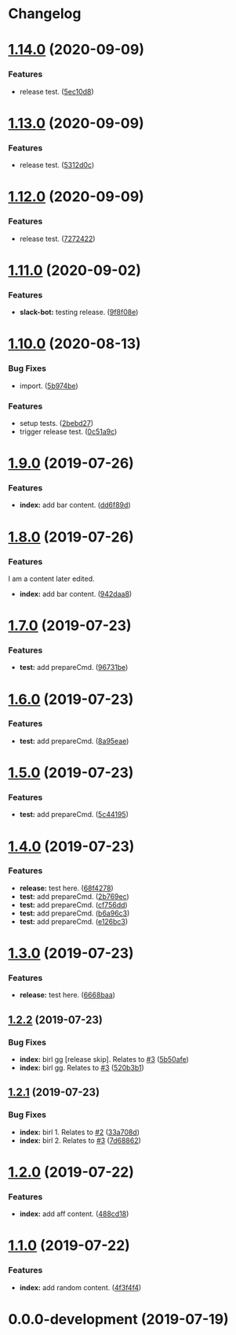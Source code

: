 # Changelog

# [1.14.0](https://github.com/Ryssa/semantic-test/compare/v1.13.0...v1.14.0) (2020-09-09)


### Features

* release test. ([5ec10d8](https://github.com/Ryssa/semantic-test/commit/5ec10d880902aa61cb6f93f9550fabf44af65869))

# [1.13.0](https://github.com/Ryssa/semantic-test/compare/v1.12.0...v1.13.0) (2020-09-09)


### Features

* release test. ([5312d0c](https://github.com/Ryssa/semantic-test/commit/5312d0ccb268f4b7f63f460042d897c9a30ce106))

# [1.12.0](https://github.com/Ryssa/semantic-test/compare/v1.11.0...v1.12.0) (2020-09-09)


### Features

* release test. ([7272422](https://github.com/Ryssa/semantic-test/commit/7272422ccf31a23c0bb750854a0b150108d86bcf))

# [1.11.0](https://github.com/Ryssa/semantic-test/compare/v1.10.0...v1.11.0) (2020-09-02)


### Features

* **slack-bot:** testing release. ([9f8f08e](https://github.com/Ryssa/semantic-test/commit/9f8f08e5b907b6c5ea5f2be9c59f55ab45b96e8a))

# [1.10.0](https://github.com/Ryssa/semantic-test/compare/v1.9.0...v1.10.0) (2020-08-13)


### Bug Fixes

* import. ([5b974be](https://github.com/Ryssa/semantic-test/commit/5b974be1a97f15cb794f87930b1940c4228cc864))


### Features

* setup tests. ([2bebd27](https://github.com/Ryssa/semantic-test/commit/2bebd277d902d7d505699f219498f669154e392e))
* trigger release test. ([0c51a9c](https://github.com/Ryssa/semantic-test/commit/0c51a9c2bf4f3deeb7afad88f5bed33561e35ad5))

# [1.9.0](https://github.com/Ryssa/semantic-test/compare/v1.8.0...v1.9.0) (2019-07-26)


### Features

* **index:** add bar content. ([dd6f89d](https://github.com/Ryssa/semantic-test/commit/dd6f89d))

# [1.8.0](https://github.com/Ryssa/semantic-test/compare/v1.7.0...v1.8.0) (2019-07-26)


### Features

I am a content later edited.

* **index:** add bar content. ([942daa8](https://github.com/Ryssa/semantic-test/commit/942daa8))

# [1.7.0](https://github.com/Ryssa/semantic-test/compare/v1.6.0...v1.7.0) (2019-07-23)


### Features

* **test:** add prepareCmd. ([96731be](https://github.com/Ryssa/semantic-test/commit/96731be))

# [1.6.0](https://github.com/Ryssa/semantic-test/compare/v1.5.0...v1.6.0) (2019-07-23)


### Features

* **test:** add prepareCmd. ([8a95eae](https://github.com/Ryssa/semantic-test/commit/8a95eae))

# [1.5.0](https://github.com/Ryssa/semantic-test/compare/v1.4.0...v1.5.0) (2019-07-23)


### Features

* **test:** add prepareCmd. ([5c44195](https://github.com/Ryssa/semantic-test/commit/5c44195))

# [1.4.0](https://github.com/Ryssa/semantic-test/compare/v1.3.0...v1.4.0) (2019-07-23)


### Features

* **release:** test here. ([68f4278](https://github.com/Ryssa/semantic-test/commit/68f4278))
* **test:** add prepareCmd. ([2b769ec](https://github.com/Ryssa/semantic-test/commit/2b769ec))
* **test:** add prepareCmd. ([cf756dd](https://github.com/Ryssa/semantic-test/commit/cf756dd))
* **test:** add prepareCmd. ([b6a96c3](https://github.com/Ryssa/semantic-test/commit/b6a96c3))
* **test:** add prepareCmd. ([e126bc3](https://github.com/Ryssa/semantic-test/commit/e126bc3))

# [1.3.0](https://github.com/Ryssa/semantic-test/compare/v1.2.2...v1.3.0) (2019-07-23)


### Features

* **release:** test here. ([6668baa](https://github.com/Ryssa/semantic-test/commit/6668baa))

## [1.2.2](https://github.com/Ryssa/semantic-test/compare/v1.2.1...v1.2.2) (2019-07-23)


### Bug Fixes

* **index:** birl gg [release skip]. Relates to [#3](https://github.com/Ryssa/semantic-test/issues/3) ([5b50afe](https://github.com/Ryssa/semantic-test/commit/5b50afe))
* **index:** birl gg. Relates to [#3](https://github.com/Ryssa/semantic-test/issues/3) ([520b3b1](https://github.com/Ryssa/semantic-test/commit/520b3b1))

## [1.2.1](https://github.com/Ryssa/semantic-test/compare/v1.2.0...v1.2.1) (2019-07-23)


### Bug Fixes

* **index:** birl 1. Relates to [#2](https://github.com/Ryssa/semantic-test/issues/2) ([33a708d](https://github.com/Ryssa/semantic-test/commit/33a708d))
* **index:** birl 2. Relates to [#3](https://github.com/Ryssa/semantic-test/issues/3) ([7d68862](https://github.com/Ryssa/semantic-test/commit/7d68862))

# [1.2.0](https://github.com/Ryssa/semantic-test/compare/v1.1.0...v1.2.0) (2019-07-22)


### Features

* **index:** add aff content. ([488cd18](https://github.com/Ryssa/semantic-test/commit/488cd18))

# [1.1.0](https://github.com/Ryssa/semantic-test/compare/v1.0.0...v1.1.0) (2019-07-22)


### Features

* **index:** add random content. ([4f3f4f4](https://github.com/Ryssa/semantic-test/commit/4f3f4f4))

# 0.0.0-development (2019-07-19)
